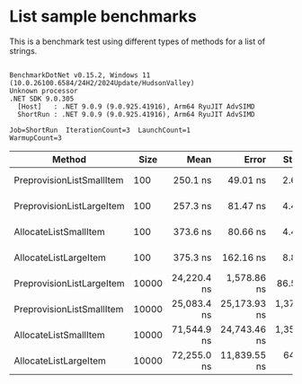 # List sample benchmarks

This is a benchmark test using different types of methods for a list of strings.

```

BenchmarkDotNet v0.15.2, Windows 11 (10.0.26100.6584/24H2/2024Update/HudsonValley)
Unknown processor
.NET SDK 9.0.305
  [Host]   : .NET 9.0.9 (9.0.925.41916), Arm64 RyuJIT AdvSIMD
  ShortRun : .NET 9.0.9 (9.0.925.41916), Arm64 RyuJIT AdvSIMD

Job=ShortRun  IterationCount=3  LaunchCount=1  
WarmupCount=3  

```
| Method                    | Size  | Mean        | Error        | StdDev      | StdErr    | Min         | Max         | Op/s        | Gen0    | Gen1    | Gen2    | Allocated |
|-------------------------- |------ |------------:|-------------:|------------:|----------:|------------:|------------:|------------:|--------:|--------:|--------:|----------:|
| PreprovisionListSmallItem | 100   |    250.1 ns |     49.01 ns |     2.69 ns |   1.55 ns |    248.1 ns |    253.1 ns | 3,998,863.5 |  0.2046 |       - |       - |     856 B |
| PreprovisionListLargeItem | 100   |    257.3 ns |     81.47 ns |     4.47 ns |   2.58 ns |    253.7 ns |    262.3 ns | 3,887,034.4 |  0.2046 |       - |       - |     856 B |
| AllocateListSmallItem     | 100   |    373.6 ns |     80.66 ns |     4.42 ns |   2.55 ns |    370.2 ns |    378.6 ns | 2,676,434.6 |  0.5240 |       - |       - |    2192 B |
| AllocateListLargeItem     | 100   |    375.3 ns |    162.16 ns |     8.89 ns |   5.13 ns |    369.5 ns |    385.5 ns | 2,664,805.2 |  0.5240 |       - |       - |    2192 B |
| PreprovisionListLargeItem | 10000 | 24,220.4 ns |  1,578.86 ns |    86.54 ns |  49.97 ns | 24,168.7 ns | 24,320.3 ns |    41,287.6 | 18.8599 |       - |       - |   80056 B |
| PreprovisionListSmallItem | 10000 | 25,083.4 ns | 25,173.93 ns | 1,379.87 ns | 796.67 ns | 24,255.8 ns | 26,676.3 ns |    39,867.0 | 18.8599 |       - |       - |   80056 B |
| AllocateListSmallItem     | 10000 | 71,544.9 ns | 24,743.46 ns | 1,356.27 ns | 783.04 ns | 70,381.4 ns | 73,034.5 ns |    13,977.2 | 41.6260 | 41.6260 | 41.6260 |  262470 B |
| AllocateListLargeItem     | 10000 | 72,255.0 ns | 11,839.55 ns |   648.97 ns | 374.68 ns | 71,509.8 ns | 72,695.7 ns |    13,839.9 | 41.6260 | 41.6260 | 41.6260 |  262470 B |
